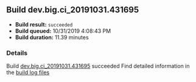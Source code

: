 ## Build dev.big.ci_20191031.431695
- **Build result:** `succeeded`
- **Build queued:** 10/31/2019 4:08:43 PM
- **Build duration:** 11.39 minutes
### Details
Build [dev.big.ci_20191031.431695](https://winappstudio.visualstudio.com/web/build.aspx?pcguid=a4ef43be-68ce-4195-a619-079b4d9834c2&builduri=vstfs%3a%2f%2f%2fBuild%2fBuild%2f31695) succeeded
Find detailed information in the [build log files]()

